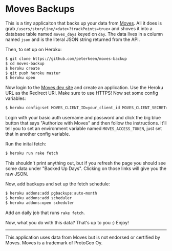 # Moves Backups

This is a tiny applicaiton that backs up your data from [Moves](http://www.moves-app.com). All it does is grab `/users/storyline/<date>?trackPoints=true<`
and shoves it into a database table named `moves_days` keyed on `day`. The data lives in a column named `json`
and is the literal JSON string returned from the API.

Then, to set up on Heroku:

```bash
$ git clone https://github.com/peterkeen/moves-backup
$ cd moves-backup
$ heroku create
$ git push heroku master
$ heroku open
```

Now login to the [Moves dev site](https://dev.moves-app.com) and create an application. Use the Heroku URL as the Redirect URI. Make sure to use HTTPS! Now set some config variables:

```bash
$ heroku config:set MOVES_CLIENT_ID=your_client_id MOVES_CLIENT_SECRET=your_client_secret USERNAME=your_basic_auth_username PASSWORD=your_basic_auth_password
```

Login with your basic auth username and password and click the big blue button that says "Authorize with Moves" and then follow the instructions. It'll tell you to set an environment variable named <code>MOVES_ACCESS_TOKEN</code>, just set that in another config variable.

Run the inital fetch:

```bash
$ heroku run rake fetch
```

This shouldn't print anything out, but if you refresh the page you should see some data under "Backed Up Days". Clicking on those links will give you the raw JSON.

Now, add backups and set up the fetch schedule:

```bash
$ heroku addons:add pgbackups:auto-month
$ heroku addons:add scheduler
$ heroku addons:open scheduler
```

Add an daily job that runs `rake fetch`.

Now, what you do with this data? That's up to you :) Enjoy!

----

This application uses data from Moves but is not endorsed or certified by Moves. Moves is a trademark of ProtoGeo Oy.
